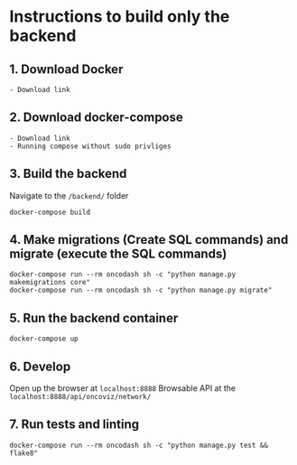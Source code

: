# Instructions to build only the backend
## 1. Download Docker
    - Download link

## 2. Download docker-compose
    - Download link
    - Running compose without sudo privliges

## 3. Build the backend

Navigate to the `/backend/` folder

```
docker-compose build
```

## 4. Make migrations (Create SQL commands) and migrate (execute the SQL commands)
```
docker-compose run --rm oncodash sh -c "python manage.py makemigrations core"
docker-compose run --rm oncodash sh -c "python manage.py migrate"
```

## 5. Run the backend container
```
docker-compose up
```

## 6. Develop
Open up the browser at `localhost:8888`
Browsable API at the `localhost:8888/api/oncoviz/network/`

## 7. Run tests and linting
```
docker-compose run --rm oncodash sh -c "python manage.py test && flake8"
```

